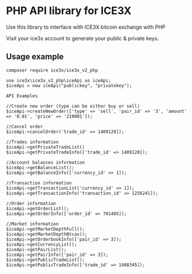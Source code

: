 PHP API library for ICE3X
==========================

Use this library to interface with ICE3X bitcoin exchange with PHP

Visit your ice3x account to generate your public & private keys.

Usage example
--------

`composer require ice3x/ice3x_v2_php`

```
use ice3x\ice3x_v2_php\iceApi as iceApi;
$iceApi = new iceApi("publickey", "privatekey");

API Examples

//Create new order (type can be either buy or sell)
$iceApi->createNewOrder(['type' => 'sell', 'pair_id' => '3', 'amount' => '0.01', 'price' => '210001']);

//Cancel order
$iceApi->cancelOrder('trade_id' => 1409120]);

//Trades information
$iceApi->getPrivateTradeList()
$iceApi->getPrivateTradeInfo(['trade_id' => 1409120]);

//Account balances information
$iceApi->getBalanceList();
$iceApi->getBalanceInfo(['currency_id' => 1]);

//Transaction information
$iceApi->getTransactionList('currency_id' => 1]);
$iceApi->getTransactionInfo('transaction_id' => 1256241]);

//Order information
$iceApi->getOrderList();
$iceApi->getOrderInfo(['order_id' => 701405]);

//Market information
$iceApi->getMarketDepthFull();
$iceApi->getMarketDepthBtcav();
$iceApi->getOrderbookInfo(['pair_id' => 3]);
$iceApi->getCurrencyList();
$iceApi->getPairList();
$iceApi->getPairInfo(['pair_id' => 3]);
$iceApi->getPublicTradeList();
$iceApi->getPublicTradeInfo(['trade_id' => 1408345]);
```